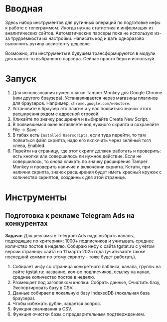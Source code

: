 # Вводная
Здесь набор инструментов для рутинных операций по подготовке инфы к работе с телеграммом. Иногда нужна статистика и информация из аналитических сайтов. Автоматические парсеры пока не использую из-за трудоёмкости их настройки. Написать код и дать одноразово выполнить рутину ассистенту дешевле.

Возможно, эти инструменты в будущем трансформируются в модули для какого-то выбранного парсера. Сейчас просто бери и используй.

# Запуск
1. Для использования нужен плагин Tamper Monkey для Google Chrome (или другого браузера). Устанавливается через магазины плагинов для браузеров. Например, ```chrome.google.com/webstore```. 
2. Установите в браузер это плагин и у вас появиться значок этого расширения рядом с адресной строкой.
3. Кликайте по значку расшрения и выбирайте Create New Script.
4. В появившемся окне вставляете код нужного скрипта и сохраняйте File -> Save
5. В табах есть ```Installed Userscripts```, если туда перейти, то там появиться файл скрипта, надо его включить через зелёный тогл слева, Enabled.
6. Перейти на страницу, где этот скрипт должен работать и проверить: есть кнопки или совершилось ли нужное действие. Если не совершилось, то снова кликать по значку расширения Tamper Monkey и проверить наличие и включении скрипта. Кстати, при наличии скрипта, значок расширения будет иметь красный кружок с количество скриптов, созданных для этой странице.

# Инструменты
## Подготовка к рекламе Telegram Ads на конкурентах
**Задача:** Для рекламы в Telegram Ads надо выбрать каналы, подходящие по критериям: 1000+ подписчиков и учитывать среднее количство постов в неделю. Собираю инфу с сайта tgstat.ru с учётом версии страницы сайта на 11 марта 2025 года (учитывайте также последний коммит по этому скрипту - тоже будет работать).
1. Собирает инфу со страница конкретного паблика, канала, группы на сайте tgstat.ru: название, кол-во подписчиков, ссылку на канал, среднее количество постов в неделю.
2. Размещает под заголовком кнопки: Собрать данные, Очистить базу, Экспортировать базу в CSV.
3. Данные собирает в локальную базу IndexedDB (локальная база браузера).
2. Чтобы избежать дубли, задается вопрос.
4. Функция скачивания в CSV.
4. Функция очистки базы с предварительным подтверждением.
